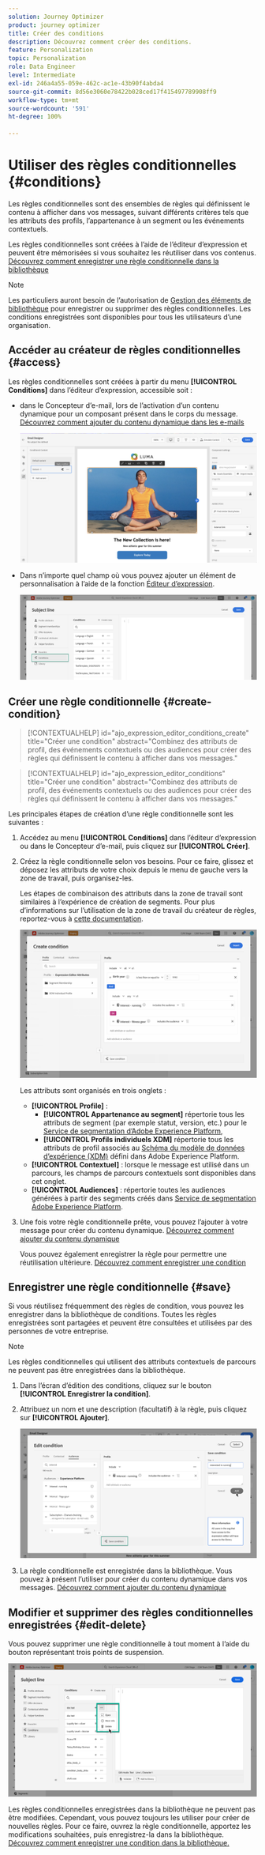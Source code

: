 ```yaml
---
solution: Journey Optimizer
product: journey optimizer
title: Créer des conditions
description: Découvrez comment créer des conditions.
feature: Personalization
topic: Personalization
role: Data Engineer
level: Intermediate
exl-id: 246a4a55-059e-462c-ac1e-43b90f4abda4
source-git-commit: 8d56e3060e78422b028ced17f415497789908ff9
workflow-type: tm+mt
source-wordcount: '591'
ht-degree: 100%

---
```


# Utiliser des règles conditionnelles {#conditions}

Les règles conditionnelles sont des ensembles de règles qui définissent le contenu à afficher dans vos messages, suivant différents critères tels que les attributs des profils, l’appartenance à un segment ou les événements contextuels.

Les règles conditionnelles sont créées à l’aide de l’éditeur d’expression et peuvent être mémorisées si vous souhaitez les réutiliser dans vos contenus. [Découvrez comment enregistrer une règle conditionnelle dans la bibliothèque](#save)

>[!NOTE]
>
>Les particuliers auront besoin de l’autorisation de [Gestion des éléments de bibliothèque](../administration/ootb-product-profiles.md) pour enregistrer ou supprimer des règles conditionnelles. Les conditions enregistrées sont disponibles pour tous les utilisateurs d’une organisation.

## Accéder au créateur de règles conditionnelles {#access}

Les règles conditionnelles sont créées à partir du menu **[!UICONTROL Conditions]** dans l’éditeur d’expression, accessible soit :

* dans le Concepteur d’e-mail, lors de l’activation d’un contenu dynamique pour un composant présent dans le corps du message. [Découvrez comment ajouter du contenu dynamique dans les e-mails](dynamic-content.md#emails)

   ![](assets/conditions-access-email.png)

* Dans n’importe quel champ où vous pouvez ajouter un élément de personnalisation à l’aide de la fonction [Éditeur d’expression](personalization-build-expressions.md).

   ![](assets/conditions-access-editor.png)

## Créer une règle conditionnelle {#create-condition}

>[!CONTEXTUALHELP]
>id="ajo_expression_editor_conditions_create"
>title="Créer une condition"
>abstract="Combinez des attributs de profil, des événements contextuels ou des audiences pour créer des règles qui définissent le contenu à afficher dans vos messages."

>[!CONTEXTUALHELP]
>id="ajo_expression_editor_conditions"
>title="Créer une condition"
>abstract="Combinez des attributs de profil, des événements contextuels ou des audiences pour créer des règles qui définissent le contenu à afficher dans vos messages."

Les principales étapes de création d’une règle conditionnelle sont les suivantes :

1. Accédez au menu **[!UICONTROL Conditions]** dans l’éditeur d’expression ou dans le Concepteur d’e-mail, puis cliquez sur **[!UICONTROL Créer]**.

1. Créez la règle conditionnelle selon vos besoins. Pour ce faire, glissez et déposez les attributs de votre choix depuis le menu de gauche vers la zone de travail, puis organisez-les.

   Les étapes de combinaison des attributs dans la zone de travail sont similaires à l’expérience de création de segments. Pour plus d’informations sur l’utilisation de la zone de travail du créateur de règles, reportez-vous à [cette documentation](https://experienceleague.adobe.com/docs/experience-platform/segmentation/ui/segment-builder.html?lang=fr#rule-builder-canvas).

   ![](assets/conditions-create.png)

   Les attributs sont organisés en trois onglets :

   * **[!UICONTROL Profile]** :
      * **[!UICONTROL Appartenance au segment]** répertorie tous les attributs de segment (par exemple statut, version, etc.) pour le [Service de segmentation d’Adobe Experience Platform](https://experienceleague.adobe.com/docs/experience-platform/segmentation/home.html?lang=fr),
      * **[!UICONTROL Profils individuels XDM]** répertorie tous les attributs de profil associés au [Schéma du modèle de données d’expérience (XDM)](https://experienceleague.adobe.com/docs/experience-platform/xdm/home.html?lang=fr) défini dans Adobe Experience Platform.
   * **[!UICONTROL Contextuel]** : lorsque le message est utilisé dans un parcours, les champs de parcours contextuels sont disponibles dans cet onglet.
   * **[!UICONTROL Audiences]** : répertorie toutes les audiences générées à partir des segments créés dans [Service de segmentation Adobe Experience Platform](https://experienceleague.adobe.com/docs/experience-platform/segmentation/home.html).

1. Une fois votre règle conditionnelle prête, vous pouvez l’ajouter à votre message pour créer du contenu dynamique. [Découvrez comment ajouter du contenu dynamique](dynamic-content.md)

   Vous pouvez également enregistrer la règle pour permettre une réutilisation ultérieure. [Découvrez comment enregistrer une condition](#save)

## Enregistrer une règle conditionnelle {#save}

Si vous réutilisez fréquemment des règles de condition, vous pouvez les enregistrer dans la bibliothèque de conditions. Toutes les règles enregistrées sont partagées et peuvent être consultées et utilisées par des personnes de votre entreprise.

>[!NOTE]
>
>Les règles conditionnelles qui utilisent des attributs contextuels de parcours ne peuvent pas être enregistrées dans la bibliothèque.

1. Dans l’écran d’édition des conditions, cliquez sur le bouton **[!UICONTROL Enregistrer la condition]**.

1. Attribuez un nom et une description (facultatif) à la règle, puis cliquez sur **[!UICONTROL Ajouter]**.

   ![](assets/conditions-name-description.png)

1. La règle conditionnelle est enregistrée dans la bibliothèque. Vous pouvez à présent l’utiliser pour créer du contenu dynamique dans vos messages. [Découvrez comment ajouter du contenu dynamique](dynamic-content.md)

## Modifier et supprimer des règles conditionnelles enregistrées {#edit-delete}

Vous pouvez supprimer une règle conditionnelle à tout moment à l’aide du bouton représentant trois points de suspension.

![](assets/conditions-open.png)

Les règles conditionnelles enregistrées dans la bibliothèque ne peuvent pas être modifiées. Cependant, vous pouvez toujours les utiliser pour créer de nouvelles règles. Pour ce faire, ouvrez la règle conditionnelle, apportez les modifications souhaitées, puis enregistrez-la dans la bibliothèque. [Découvrez comment enregistrer une condition dans la bibliothèque.](#save)
